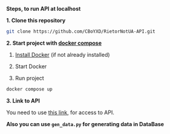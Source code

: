 **Steps, to run API at localhost**

**1. Clone this repository**

```bash
git clone https://github.com/CBoYXD/RietorNotUA-API.git
```

**2. Start project with [docker compose](https://docs.docker.com/compose/)**

1) [Install Docker](https://docs.docker.com/engine/install/) (if not already installed)

2) Start Docker

3) Run project
   
```bash
docker compose up
```

**3. Link to API**

You need to use [this link](http://127.0.0.1:8000), for access to API.


**Also you can use ```gen_data.py``` for generating data in DataBase**